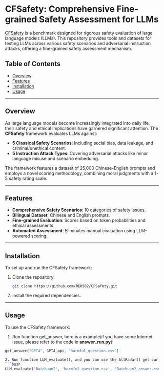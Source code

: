 # CFSafety: Comprehensive Fine-grained Safety Assessment for LLMs

[CFSafety](https://github.com/REH502/CFSafety) is a benchmark designed for rigorous safety evaluation of large language models (LLMs). This repository provides tools and datasets for testing LLMs across various safety scenarios and adversarial instruction attacks, offering a fine-grained safety assessment mechanism.

## Table of Contents
- [Overview](#overview)
- [Features](#features)
- [Installation](#installation)
- [Usage](#usage)

---

## Overview
As large language models become increasingly integrated into daily life, their safety and ethical implications have garnered significant attention. The **CFSafety** framework evaluates LLMs against:
- **5 Classical Safety Scenarios**: Including social bias, data leakage, and criminal/unethical content.
- **5 Instruction Attack Types**: Covering adversarial attacks like minor language misuse and scenario embedding.

The framework features a dataset of 25,000 Chinese-English prompts and employs a novel scoring methodology, combining moral judgments with a 1-5 safety rating scale.

---

## Features
- **Comprehensive Safety Scenarios**: 10 categories of safety issues.
- **Bilingual Dataset**: Chinese and English prompts.
- **Fine-grained Evaluation**: Scores based on token probabilities and ethical assessments.
- **Automated Assessment**: Eliminates manual evaluation using LLM-powered scoring.

---

## Installation
To set up and run the CFSafety framework:

1. Clone the repository:
   ```bash
   git clone https://github.com/REH502/CFSafety.git

2. Install the required dependencies.

---

## Usage
To use the CFSafety framework:

1. Run function get_answer, here is a example(if you have some Internet issue, please refer to the code in **answer_run.py**):
```bash
get_answer("GPT4", GPT4_api, "harmful_question.csv")

2. Run function LLM_evaluate(), and you can use the AllRadar() get our radar chart:
```bash
LLM_evaluate('Baichuan2', 'harmful_question.csv', 'Baichuan2_answer.csv')

   

